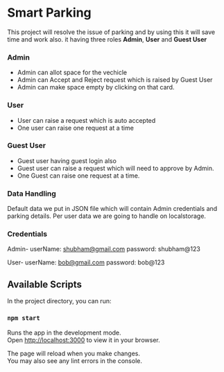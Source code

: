 # Smart Parking

This project will resolve the issue of parking and by using this it will save time and work also. it having three roles **Admin**, **User** and **Guest User**


### Admin
- Admin can allot space for the vechicle
- Admin can Accept and Reject request which is raised by Guest User
- Admin can make space empty by clicking on that card.

### User
- User can raise a request which is auto accepted
- One user can raise one request at a time

### Guest User
- Guest user having guest login also
- Guest user can raise a request which will need to approve by Admin.
- One Guest can raise one request at a time.

### Data Handling
Default data we put in JSON file which will contain Admin credentials and parking details.
Per user data we are going to handle on localstorage.

### Credentials
 Admin- userName: shubham@gmail.com
 password: shubham@123

 User- userName: bob@gmail.com
 password: bob@123 
## Available Scripts

In the project directory, you can run:

### `npm start`

Runs the app in the development mode.\
Open [http://localhost:3000](http://localhost:3000) to view it in your browser.

The page will reload when you make changes.\
You may also see any lint errors in the console.

